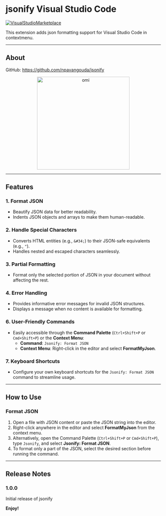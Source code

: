 # jsonify Visual Studio Code
[![VisualStudioMarketplace](https://img.shields.io/badge/VisualStudioMarketplace-v1.0.0-orange.svg)]()

This extension adds json formatting support for Visual Studio Code in contextmenu.

---
## About

GitHub: https://github.com/npavangouda/jsonify

<p align="center"><img src="https://raw.githubusercontent.com/npavangouda/jsonify/master/assets/jsonify.png" alt="omi" width="300"/></p>

---
## **Features**

### 1. **Format JSON**
- Beautify JSON data for better readability.
- Indents JSON objects and arrays to make them human-readable.

### 2. **Handle Special Characters**
- Converts HTML entities (e.g., `&#34;`) to their JSON-safe equivalents (e.g., `"`).
- Handles nested and escaped characters seamlessly.

### 3. **Partial Formatting**
- Format only the selected portion of JSON in your document without affecting the rest.

### 4. **Error Handling**
- Provides informative error messages for invalid JSON structures.
- Displays a message when no content is available for formatting.

### 6. **User-Friendly Commands**
- Easily accessible through the **Command Palette** (`Ctrl+Shift+P` or `Cmd+Shift+P`) or the **Context Menu**:
  - **Command**: `Jsonify: Format JSON`
  - **Context Menu**: Right-click in the editor and select **FormatMyJson**.

### 7. **Keyboard Shortcuts**
- Configure your own keyboard shortcuts for the `Jsonify: Format JSON` command to streamline usage.

---

## **How to Use**

### **Format JSON**
1. Open a file with JSON content or paste the JSON string into the editor.
2. Right-click anywhere in the editor and select **FormatMyJson** from the context menu.
3. Alternatively, open the Command Palette (`Ctrl+Shift+P` or `Cmd+Shift+P`), type `Jsonify`, and select **Jsonify: Format JSON**.
4. To format only a part of the JSON, select the desired section before running the command.



---
## Release Notes

### 1.0.0

Initial release of jsonify


**Enjoy!**
